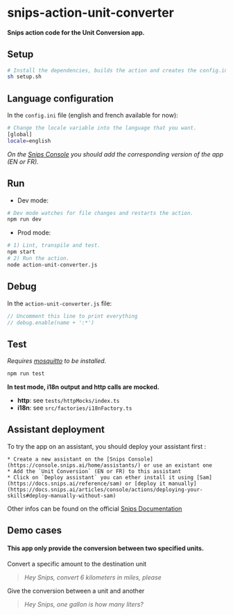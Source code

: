 # snips-action-unit-converter
#### Snips action code for the Unit Conversion app.

## Setup

```sh
# Install the dependencies, builds the action and creates the config.ini file.
sh setup.sh
```

## Language configuration

In the `config.ini` file (english and french available for now):

```sh
# Change the locale variable into the language that you want.
[global]
locale=english
```
*On the [Snips Console](https://console.snips.ai/home/assistants/) you should add the corresponding version of the app (EN or FR).*

## Run

- Dev mode:

```sh
# Dev mode watches for file changes and restarts the action.
npm run dev
```

- Prod mode:

```sh
# 1) Lint, transpile and test.
npm start
# 2) Run the action.
node action-unit-converter.js
```

## Debug

In the `action-unit-converter.js` file:

```js
// Uncomment this line to print everything
// debug.enable(name + ':*')
```

## Test

*Requires [mosquitto](https://mosquitto.org/download/) to be installed.*

```sh
npm run test
```

**In test mode, i18n output and http calls are mocked.**

- **http**: see `tests/httpMocks/index.ts`
- **i18n**: see `src/factories/i18nFactory.ts`

## Assistant deployment

To try the app on an assistant, you should deploy your assistant first : 

    * Create a new assistant on the [Snips Console](https://console.snips.ai/home/assistants/) or use an existant one
    * Add the `Unit Conversion` (EN or FR) to this assistant
    * Click on `Deploy assistant` you can ether install it using [Sam](https://docs.snips.ai/reference/sam) or [deploy it manually](https://docs.snips.ai/articles/console/actions/deploying-your-skills#deploy-manually-without-sam)

Other infos can be found on the official [Snips Documentation](https://docs.snips.ai/)

## Demo cases
#### This app only provide the conversion between two specified units.

Convert a specific amount to the destination unit
> *Hey Snips, convert 6 kilometers in miles, please*

Give the conversion between a unit and another
> *Hey Snips, one gallon is how many liters?*